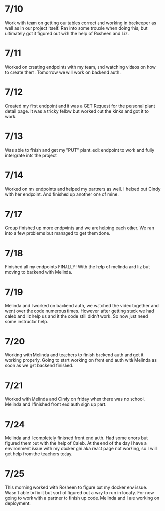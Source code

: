 # 7/10

Work with team on getting our tables correct and working in beekeeper as well as in our project itself. Ran into some trouble when doing this, but ultimately got it figured out with the help of Rosheen and Liz.

# 7/11

Worked on creating endpoints with my team, and watching videos on how to create them. Tomorrow we will work on backend auth.

# 7/12

Created my first endpoint and it was a GET Request for the personal plant detail page. It was a tricky fellow but worked out the kinks and got it to work.

# 7/13

Was able to finish and get my "PUT" plant_edit endpoint to work and fully intergrate into the project

# 7/14

Worked on my endpoints and helped my partners as well. I helped out Cindy with her endpoint. And finished up another one of mine.

# 7/17

Group finished up more endpoints and we are helping each other. We ran into a few problems but managed to get them done.

# 7/18

Finished all my endpoints FINALLY! With the help of melinda and liz but moving to backend with Melinda.

# 7/19

Melinda and I worked on backend auth, we watched the video together and went over the code numerous times. However, after getting stuck we had caleb and liz help us and it the code still didn't work. So now just need some instructor help.

# 7/20

Working with Melinda and teachers to finish backend auth and get it working properly. Going to start working on front end auth with Melinda as soon as we get backend finished.

# 7/21

Worked with Melinda and Cindy on friday when there was no school. Melinda and I finished front end auth sign up part.

# 7/24

Melinda and I completely finished front end auth. Had some errors but figured them out with the help of Caleb. At the end of the day I have a environment issue with my docker ghi aka react page not working, so I will get help from the teachers today.

# 7/25

This morning worked with Rosheen to figure out my docker env issue. Wasn't able to fix it but sort of figured out a way to run in locally. For now going to work with a partner to finish up code. Melinda and I are working on deployment.
